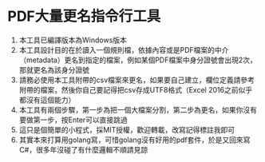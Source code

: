 # PDF大量更名指令行工具
1. 本工具已編譯版本為Windows版本
2. 本工具設計目的在於讀入一個規則檔，依據內容或是PDF檔案的中介（metadata）更名到指定的檔案，例如某個PDF檔案中身分證號會出現2次，那就更名為該身分證號
3. 請務必使用本工具附帶的csv檔案來更名，如果要自己建立，欄位定義請參考附帶的檔案，然後你自己要記得把csv存成UTF8格式（Excel 2016之前似乎都沒有這個能力）
4. 本工具有兩個步驟，第一步為把一個大檔案分割，第二步為更名，如果你沒有要做第一步，按Enter可以直接跳過
5. 這只是個簡單的小程式，採MIT授權，歡迎轉載，改寫記得標註我即可
6. 其實本來打算用golang寫，可惜golang沒有好用的pdf套件，於是又回來寫C#，很多年沒碰了有什麼邏輯不順請見諒